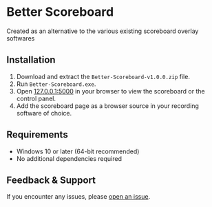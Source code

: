 # Better Scoreboard
Created as an alternative to the various existing scoreboard overlay softwares

## Installation
1. Download and extract the `Better-Scoreboard-v1.0.0.zip` file.
2. Run `Better-Scoreboard.exe`.
3. Open [127.0.0.1:5000](http://127.0.0.1:5000) in your browser to view the scoreboard or the control panel.
4. Add the scoreboard page as a browser source in your recording software of choice.

## Requirements
- Windows 10 or later (64-bit recommended)
- No additional dependencies required

## Feedback & Support
If you encounter any issues, please [open an issue](https://github.com/Brewer5700/Better-Scoreboard/issues).
